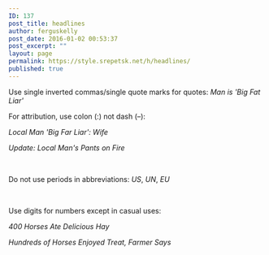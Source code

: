 ```yaml
---
ID: 137
post_title: headlines
author: ferguskelly
post_date: 2016-01-02 00:53:37
post_excerpt: ""
layout: page
permalink: https://style.srepetsk.net/h/headlines/
published: true
---
```

Use single inverted commas/single quote marks for quotes: <em>Man is 'Big Fat Liar'</em>

For attribution, use colon (:) not dash (–):

<em>Local Man 'Big Far Liar': Wife</em>

<em>Update: Local Man's Pants on Fire</em>

&nbsp;

Do not use periods in abbreviations:<em> US</em>,<em> UN</em>,<em> EU</em>

&nbsp;

Use digits for numbers except in casual uses:

<em>400 Horses Ate Delicious Hay</em>

<em>Hundreds of Horses Enjoyed Treat, Farmer Says</em>

&nbsp;

&nbsp;

&nbsp;

&nbsp;